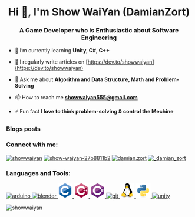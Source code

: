 <h1 align="center">Hi 👋, I'm Show WaiYan (DamianZort)</h1>
<h3 align="center">A Game Developer who is Enthusiastic about Software Engineering</h3>

- 🌱 I’m currently learning **Unity, C#, C++**

- 📝 I regularly write articles on [https://dev.to/showwaiyan](https://dev.to/showwaiyan)

- 💬 Ask me about **Algorithm and Data Structure, Math and Problem-Solving**

- 📫 How to reach me **showwaiyan555@gmail.com**

- ⚡ Fun fact **I love to think problem-solving & control the Mechine**

### Blogs posts
<!-- BLOG-POST-LIST:START -->
<!-- BLOG-POST-LIST:END -->

<h3 align="left">Connect with me:</h3>
<p align="left">
<a href="https://dev.to/showwaiyan" target="blank"><img align="center" src="https://cdn.jsdelivr.net/npm/simple-icons@3.0.1/icons/dev-dot-to.svg" alt="showwaiyan" height="30" width="40" /></a>
<a href="https://linkedin.com/in/show-waiyan-27b8811b2" target="blank"><img align="center" src="https://raw.githubusercontent.com/rahuldkjain/github-profile-readme-generator/master/src/images/icons/Social/linked-in-alt.svg" alt="show-waiyan-27b8811b2" height="30" width="40" /></a>
<a href="https://fb.com/damian.zort" target="blank"><img align="center" src="https://raw.githubusercontent.com/rahuldkjain/github-profile-readme-generator/master/src/images/icons/Social/facebook.svg" alt="damian.zort" height="30" width="40" /></a>
<a href="https://instagram.com/_damian_zort" target="blank"><img align="center" src="https://raw.githubusercontent.com/rahuldkjain/github-profile-readme-generator/master/src/images/icons/Social/instagram.svg" alt="_damian_zort" height="30" width="40" /></a>
</p>

<h3 align="left">Languages and Tools:</h3>
<p align="left"> <a href="https://www.arduino.cc/" target="_blank"> <img src="https://cdn.worldvectorlogo.com/logos/arduino-1.svg" alt="arduino" width="40" height="40"/> </a> <a href="https://www.blender.org/" target="_blank"> <img src="https://download.blender.org/branding/community/blender_community_badge_white.svg" alt="blender" width="40" height="40"/> </a> <a href="https://www.cprogramming.com/" target="_blank"> <img src="https://raw.githubusercontent.com/devicons/devicon/master/icons/c/c-original.svg" alt="c" width="40" height="40"/> </a> <a href="https://www.w3schools.com/cpp/" target="_blank"> <img src="https://raw.githubusercontent.com/devicons/devicon/master/icons/cplusplus/cplusplus-original.svg" alt="cplusplus" width="40" height="40"/> </a> <a href="https://www.w3schools.com/cs/" target="_blank"> <img src="https://raw.githubusercontent.com/devicons/devicon/master/icons/csharp/csharp-original.svg" alt="csharp" width="40" height="40"/> </a> <a href="https://git-scm.com/" target="_blank"> <img src="https://www.vectorlogo.zone/logos/git-scm/git-scm-icon.svg" alt="git" width="40" height="40"/> </a> <a href="https://www.linux.org/" target="_blank"> <img src="https://raw.githubusercontent.com/devicons/devicon/master/icons/linux/linux-original.svg" alt="linux" width="40" height="40"/> </a> <a href="https://www.python.org" target="_blank"> <img src="https://raw.githubusercontent.com/devicons/devicon/master/icons/python/python-original.svg" alt="python" width="40" height="40"/> </a> <a href="https://unity.com/" target="_blank"> <img src="https://www.vectorlogo.zone/logos/unity3d/unity3d-icon.svg" alt="unity" width="40" height="40"/> </a> </p>

<p><img align="center" src="https://github-readme-stats.vercel.app/api/top-langs?username=showwaiyan&show_icons=true&locale=en&layout=compact" alt="showwaiyan" 
        ![Top Langs](https://github-readme-stats.vercel.app/api/top-langs/?username=showwaiyan) 
        ![Top Langs](https://github-readme-stats.vercel.app/api/top-langs/?username=showwaiyan&exclude_repo=github-readme-stats,showwaiyan.github.io)
        ![Top Langs](https://github-readme-stats.vercel.app/api/top-langs/?username=showwaiyan&langs_count=4)
        ![Top Langs](https://github-readme-stats.vercel.app/api/top-langs/?username=showwaiyan&layout=compact)/>
</p>



